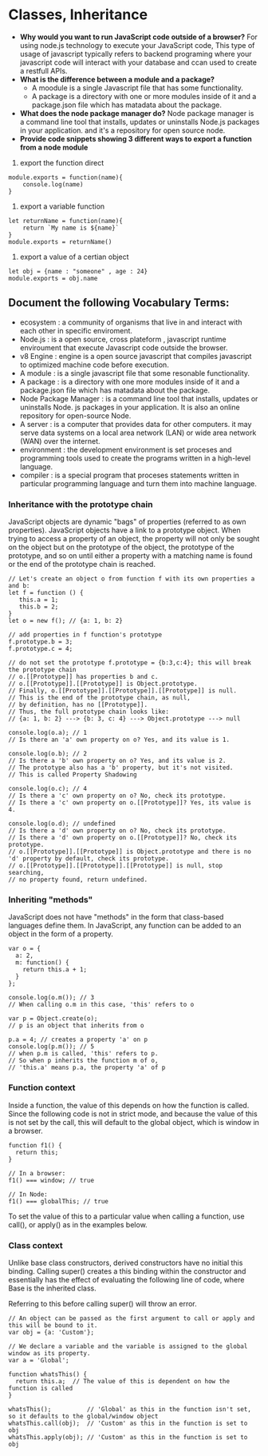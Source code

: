 # Classes, Inheritance

- **Why would you want to run JavaScript code outside of a browser?** For using node.js technology to execute your JavaScript code, This type of usage of javascript typically refers to backend programing where your javascript code will interact with your database and ccan used to create a restfull APIs.
- **What is the difference between a module and a package?**
    - A moodule is a single Javascript file that has some functionality.
    - A package is a directory with one or more modules inside of it and a package.json file which has matadata about the package.
- **What does the node package manager do?**
Node package manager is a command line tool that installs, updates or uninstalls Node.js packages in your application. and it's a repository for open source node. 
- **Provide code snippets showing 3 different ways to export a function from a node module**

1. export the function direct
```
module.exports = function(name){
    console.log(name)
}
```

1. export a variable function
```
let returnName = function(name){
    return `My name is ${name}`
}
module.exports = returnName()
```

1. export a value of a certian object 
```
let obj = {name : "someone" , age : 24}
module.exports = obj.name
```

## Document the following Vocabulary Terms:
- ecosystem : a community of organisms that live in and interact with each other in specific enviroment.
- Node.js : is a open source, cross plateform , javascript runtime enviroument that execute Javascript code outside the browser.
- v8 Engine : engine is a open source javascript that compiles javascript to optimized machine code before execution.
- A module : is a single javascript file that some resonable functionality.
- A package : is a directory with one more modules inside of it and a package.json file which has matadata about the package.
-  Node Package Manager : is a command line tool that installs, updates or uninstalls Node. js packages in your application. It is also an online repository for open-source Node.
- A server : is a computer that provides data for other computers. it may serve data systems on a local area network (LAN) or wide area network (WAN) over the internet.
- environment : the development environment is set proceses and programming tools used to create the programs written in a high-level language.
- compiler : is a special program that proceses statements written in particular programming language and turn them into machine language. 


### Inheritance with the prototype chain
JavaScript objects are dynamic "bags" of properties (referred to as own properties). JavaScript objects have a link to a prototype object. When trying to access a property of an object, the property will not only be sought on the object but on the prototype of the object, the prototype of the prototype, and so on until either a property with a matching name is found or the end of the prototype chain is reached.

```
// Let's create an object o from function f with its own properties a and b:
let f = function () {
   this.a = 1;
   this.b = 2;
}
let o = new f(); // {a: 1, b: 2}

// add properties in f function's prototype
f.prototype.b = 3;
f.prototype.c = 4;

// do not set the prototype f.prototype = {b:3,c:4}; this will break the prototype chain
// o.[[Prototype]] has properties b and c.
// o.[[Prototype]].[[Prototype]] is Object.prototype.
// Finally, o.[[Prototype]].[[Prototype]].[[Prototype]] is null.
// This is the end of the prototype chain, as null,
// by definition, has no [[Prototype]].
// Thus, the full prototype chain looks like:
// {a: 1, b: 2} ---> {b: 3, c: 4} ---> Object.prototype ---> null

console.log(o.a); // 1
// Is there an 'a' own property on o? Yes, and its value is 1.

console.log(o.b); // 2
// Is there a 'b' own property on o? Yes, and its value is 2.
// The prototype also has a 'b' property, but it's not visited. 
// This is called Property Shadowing

console.log(o.c); // 4
// Is there a 'c' own property on o? No, check its prototype.
// Is there a 'c' own property on o.[[Prototype]]? Yes, its value is 4.

console.log(o.d); // undefined
// Is there a 'd' own property on o? No, check its prototype.
// Is there a 'd' own property on o.[[Prototype]]? No, check its prototype.
// o.[[Prototype]].[[Prototype]] is Object.prototype and there is no 'd' property by default, check its prototype.
// o.[[Prototype]].[[Prototype]].[[Prototype]] is null, stop searching,
// no property found, return undefined.
```

### Inheriting "methods"
JavaScript does not have "methods" in the form that class-based languages define them. In JavaScript, any function can be added to an object in the form of a property.

```
var o = {
  a: 2,
  m: function() {
    return this.a + 1;
  }
};

console.log(o.m()); // 3
// When calling o.m in this case, 'this' refers to o

var p = Object.create(o);
// p is an object that inherits from o

p.a = 4; // creates a property 'a' on p
console.log(p.m()); // 5
// when p.m is called, 'this' refers to p.
// So when p inherits the function m of o, 
// 'this.a' means p.a, the property 'a' of p
```

### Function context
Inside a function, the value of this depends on how the function is called.
Since the following code is not in strict mode, and because the value of this is not set by the call, this will default to the global object, which is window in a browser.
```
function f1() {
  return this;
}

// In a browser:
f1() === window; // true

// In Node:
f1() === globalThis; // true
```

To set the value of this to a particular value when calling a function, use call(), or apply() as in the examples below.

### Class context
Unlike base class constructors, derived constructors have no initial this binding. Calling  super() creates a this binding within the constructor and essentially has the effect of evaluating the following line of code, where Base is the inherited class.

Referring to this before calling super() will throw an error.

```
// An object can be passed as the first argument to call or apply and this will be bound to it.
var obj = {a: 'Custom'};

// We declare a variable and the variable is assigned to the global window as its property.
var a = 'Global';

function whatsThis() {
  return this.a;  // The value of this is dependent on how the function is called
}

whatsThis();          // 'Global' as this in the function isn't set, so it defaults to the global/window object
whatsThis.call(obj);  // 'Custom' as this in the function is set to obj
whatsThis.apply(obj); // 'Custom' as this in the function is set to obj
```